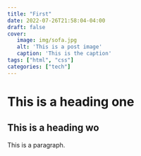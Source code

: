 ```yaml
---
title: "First"
date: 2022-07-26T21:58:04-04:00
draft: false
cover: 
   image: img/sofa.jpg
   alt: 'This is a post image'
   caption: 'This is the caption'
tags: ["html", "css"]
categories: ["tech"]
---
```


# This is a heading one 
## This is a heading wo

This is a paragraph.
